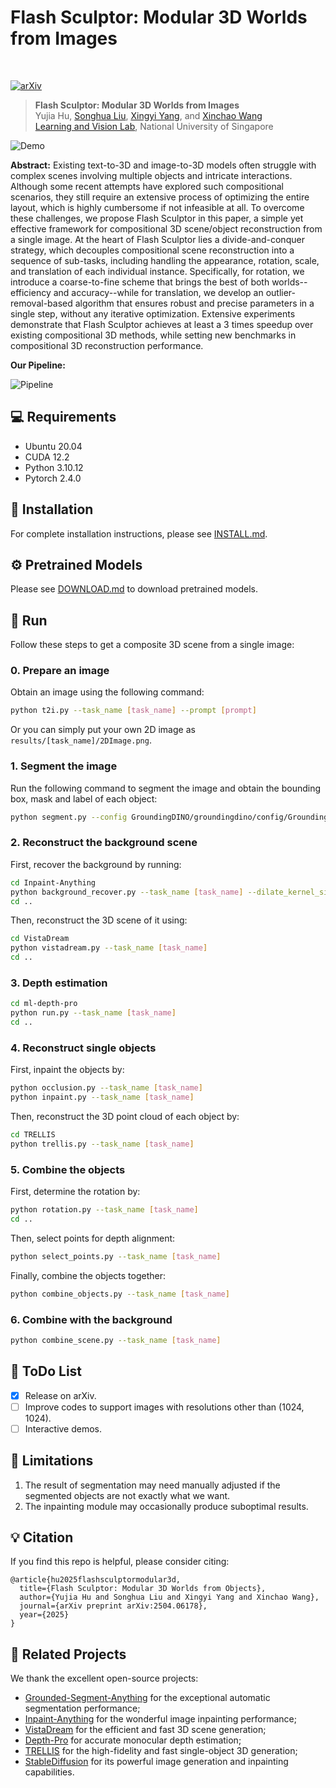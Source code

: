 # Flash Sculptor: Modular 3D Worlds from Images

<br>

<a href="https://arxiv.org/abs/2504.06178"><img src="https://img.shields.io/badge/ariXv-2504.06178-A42C25.svg" alt="arXiv"></a>

> **Flash Sculptor: Modular 3D Worlds from Images**
> <br>
> Yujia Hu, 
> [Songhua Liu](http://121.37.94.87/), 
> [Xingyi Yang](https://adamdad.github.io/), 
> and 
> [Xinchao Wang](https://sites.google.com/site/sitexinchaowang/)
> <br>
> [Learning and Vision Lab](http://lv-nus.org/), National University of Singapore
> <br>

![Demo](./assets/show.gif)

<strong>Abstract:</strong> Existing text-to-3D and image-to-3D models often struggle with complex scenes involving multiple objects and intricate interactions. Although some recent attempts have explored such compositional scenarios, they still require an extensive process of optimizing the entire layout, which is highly cumbersome if not infeasible at all. To overcome these challenges, we propose Flash Sculptor in this paper, a simple yet effective framework for compositional 3D scene/object reconstruction from a single image. At the heart of Flash Sculptor lies a divide-and-conquer strategy, which decouples compositional scene reconstruction into a sequence of sub-tasks, including handling the appearance, rotation, scale, and translation of each individual instance. Specifically, for rotation, we introduce a coarse-to-fine scheme that brings the best of both worlds--efficiency and accuracy--while for translation, we develop an outlier-removal-based algorithm that ensures robust and precise parameters in a single step, without any iterative optimization. Extensive experiments demonstrate that Flash Sculptor achieves at least a 3 times speedup over existing compositional 3D methods, while setting new benchmarks in compositional 3D reconstruction performance. 

<strong>Our Pipeline:</strong>

![Pipeline](./assets/teaser.jpg)

## 💻 Requirements
- Ubuntu 20.04
- CUDA 12.2
- Python 3.10.12
- Pytorch 2.4.0

## 🔧 Installation
For complete installation instructions, please see [INSTALL.md](INSTALL.md).

## ⚙️ Pretrained Models
Please see [DOWNLOAD.md](DOWNLOAD.md) to download pretrained models.

## 🔦 Run
Follow these steps to get a composite 3D scene from a single image:

### 0. Prepare an image
Obtain an image using the following command:
```bash
python t2i.py --task_name [task_name] --prompt [prompt]
```
Or you can simply put your own 2D image as `results/[task_name]/2DImage.png`.

### 1. Segment the image
Run the following command to segment the image and obtain the bounding box, mask and label of each object:
```bash
python segment.py --config GroundingDINO/groundingdino/config/GroundingDINO_SwinT_OGC.py --ram_checkpoint ram_swin_large_14m.pth --ram_plus_checkpoint ram_plus_swin_large_14m.pth --grounded_checkpoint groundingdino_swint_ogc.pth --sam_checkpoint sam_vit_h_4b8939.pth --sam_hq_checkpoint sam_hq_vit_h.pth --box_threshold 0.25 --text_threshold 0.2 --iou_threshold 0.5 --device "cuda" --task_name [task_name]
```

### 2. Reconstruct the background scene
First, recover the background by running:
```bash
cd Inpaint-Anything
python background_recover.py --task_name [task_name] --dilate_kernel_size 15 --lama_config ./lama/configs/prediction/default.yaml --lama_ckpt ./pretrained_models/big-lama
cd ..
```
Then, reconstruct the 3D scene of it using:
```bash
cd VistaDream
python vistadream.py --task_name [task_name]
cd ..
```

### 3. Depth estimation
```bash
cd ml-depth-pro
python run.py --task_name [task_name]
cd ..
```

### 4. Reconstruct single objects
First, inpaint the objects by:
```bash
python occlusion.py --task_name [task_name]
python inpaint.py --task_name [task_name]
```
Then, reconstruct the 3D point cloud of each object by:
```bash
cd TRELLIS
python trellis.py --task_name [task_name]
```

### 5. Combine the objects
First, determine the rotation by:
```bash
python rotation.py --task_name [task_name]
cd ..
```
Then, select points for depth alignment:
```bash
python select_points.py	--task_name [task_name]
```
Finally, combine the objects together:
```bash
python combine_objects.py --task_name [task_name]
```

### 6. Combine with the background
```bash
python combine_scene.py --task_name [task_name]
```

## 🔦 ToDo List
- [x] Release on arXiv.
- [ ] Improve codes to support images with resolutions other than (1024, 1024).
- [ ] Interactive demos.

## 🤔 Limitations
1. The result of segmentation may need manually adjusted if the segmented objects are not exactly what we want.
2. The inpainting module may occasionally produce suboptimal results.

## 💡 Citation
If you find this repo is helpful, please consider citing:
```
@article{hu2025flashsculptormodular3d,
  title={Flash Sculptor: Modular 3D Worlds from Objects},
  author={Yujia Hu and Songhua Liu and Xingyi Yang and Xinchao Wang},
  journal={arXiv preprint arXiv:2504.06178},
  year={2025}
}
```

## 🔗 Related Projects
We thank the excellent open-source projects:
- [Grounded-Segment-Anything](https://github.com/IDEA-Research/Grounded-Segment-Anything.git) for the exceptional automatic segmentation performance;
- [Inpaint-Anything](https://github.com/geekyutao/Inpaint-Anything.git) for the wonderful image inpainting performance;
- [VistaDream](https://github.com/WHU-USI3DV/VistaDream.git) for the efficient and fast 3D scene generation;
- [Depth-Pro](https://github.com/apple/ml-depth-pro) for accurate monocular depth estimation;
- [TRELLIS](https://github.com/microsoft/TRELLIS.git) for the high-fidelity and fast single-object 3D generation;
- [StableDiffusion](https://github.com/CompVis/stable-diffusion) for its powerful image generation and inpainting capabilities.
